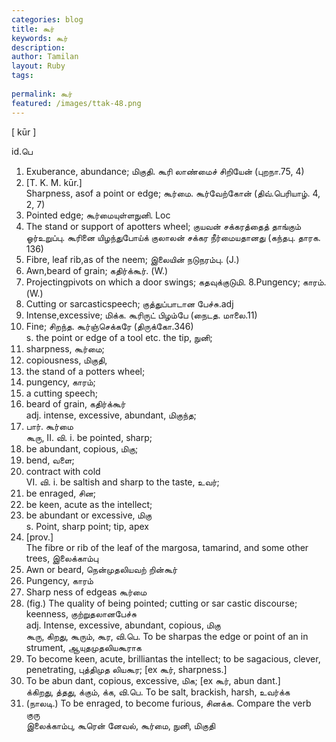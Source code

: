 ```yaml
---
categories: blog
title: கூர்
keywords: கூர்
description: 
author: Tamilan
layout: Ruby
tags: 
 
permalink: கூர்
featured: /images/ttak-48.png
---
```

  
[ kūr ]  
  
id.பெ  
1. Exuberance, abundance; மிகுதி. கூரி லாண்மைச் சிறியேன் (புறநா.75, 4)  
2. [T. K. M. kūr.]  
Sharpness, asof a point or edge; கூர்மை. கூர்வேற்கோன் (திவ்.பெரியாழ். 4, 2, 7)  
3. Pointed edge; கூர்மையுள்ளநுனி. Loc  
4. The stand or support of apotters wheel; குயவன் சக்கரத்தைத் தாங்கும் ஓர்உறுப்பு. கூரினை யிழந்துபோய்க் குலாலன் சக்கர நீர்மையதானது (கந்தபு. தாரக. 136)  
5. Fibre, leaf rib,as of the neem; இலையின் நடுநரம்பு. (J.)  
6. Awn,beard of grain; கதிர்க்கூர். (W.)  
7. Projectingpivots on which a door swings; கதவுக்குடுமி. 8.Pungency; காரம். (W.)  
9. Cutting or sarcasticspeech; குத்துப்பாடான பேச்சு.adj  
1. Intense,excessive; மிக்க. கூரிருட் பிழம்பே (நைடத. மாலை.11)  
2. Fine; சிறந்த. கூர்ஞ்செக்கரே (திருக்கோ.346)  
s. the point or edge of a tool etc. the tip, நுனி;  
2. sharpness, கூர்மை;  
3. copiousness, மிகுதி,  
4. the stand of a potters wheel;  
5. pungency, காரம்;  
6. a cutting speech;  
7. beard of grain, கதிர்க்கூர்  
adj. intense, excessive, abundant, மிகுந்த;  
2. பார். கூர்மை  
கூரு, II. வி. i. be pointed, sharp;  
2. be abundant, copious, மிகு;  
3. bend, வளை;  
4. contract with cold  
VI. வி. i. be saltish and sharp to the taste, உவர்;  
2. be enraged, சின;  
3. be keen, acute as the intellect;  
4. be abundant or excessive, மிகு  
s. Point, sharp point; tip, apex  
2. [prov.]  
The fibre or rib of the leaf of the margosa, tamarind, and some other trees, இலைக்காம்பு  
3. Awn or beard, நென்முதலியவற் றின்கூர்  
4. Pungency, காரம்  
5. Sharp ness of edgeas கூர்மை  
6. (fig.) The quality of being pointed; cutting or sar castic discourse; keenness, குற்றுதலானபேச்சு  
adj. Intense, excessive, abundant, copious, மிகு  
கூரு, கிறது, கூரும், கூர, வி.பெ. To be sharpas the edge or point of an in strument, ஆயுதமுதலியகூராக  
2. To become keen, acute, brilliantas the intellect; to be sagacious, clever, penetrating, புத்திமுத லியகூர; [ex கூர், sharpness.]  
3. To be abun dant, copious, excessive, மிக; [ex கூர், abun dant.]  
க்கிறது, த்தது, க்கும், க்க, வி.பெ. To be salt, brackish, harsh, உவர்க்க  
2. (நாலடி.) To be enraged, to become furious, சினக்க. Compare the verb குரு  
இலைக்காம்பு, கூரென் னேவல், கூர்மை, நுனி, மிகுதி